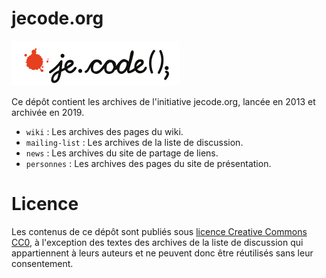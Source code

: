 # jecode.org

![Logo de jecode.org](images/logo-jecode.png)

Ce dépôt contient les archives de l'initiative jecode.org, lancée en
2013 et archivée en 2019.

- `wiki` : Les archives des pages du wiki.
- `mailing-list` : Les archives de la liste de discussion.
- `news` : Les archives du site de partage de liens.
- `personnes` : Les archives des pages du site de présentation.

# Licence

Les contenus de ce dépôt sont publiés sous [licence Creative Commons
CC0](LICENSE), à l'exception des textes des archives de la liste de
discussion qui appartiennent à leurs auteurs et ne peuvent donc être
réutilisés sans leur consentement.
